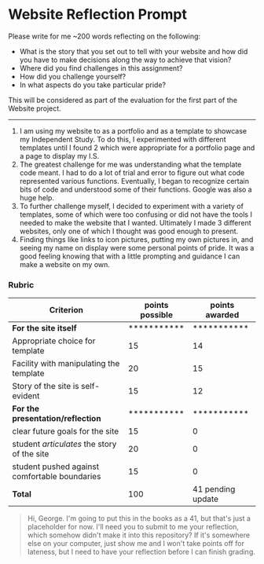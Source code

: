 # Website Reflection Prompt

Please write for me ~200 words reflecting on the following:
  * What is the story that you set out to tell with your website and how did you have to make decisions along the way to achieve that vision?
  * Where did you find challenges in this assignment?
  * How did you challenge yourself?
  * In what aspects do you take particular pride?

This will be considered as part of the evaluation for the first part of the Website project.

------
1) I am using my website to as a portfolio and as a template to showcase my Independent Study. To do this, I experimented with different templates until I found 2 which were appropriate for a portfolio page and a page to display my I.S.
2) The greatest challenge for me was understanding what the template code meant. I had to do a lot of trial and error to figure out what code represented various functions. Eventually, I began to recognize certain bits of code and understood some of their functions. Google was also a huge help.
3) To further challenge myself, I decided to experiment with a variety of templates, some of which were too confusing or did not have the tools I needed to make the website that I wanted. Ultimately I made 3 different websites, only one of which I thought was good enough to present.
4) Finding things like links to icon pictures, putting my own pictures in, and seeing my name on display were some personal points of pride. It was a good feeling knowing that with a little prompting and guidance I can make a website on my own.

### Rubric
|Criterion | points possible | points awarded|
|----- | ----- | ----- |
|**For the site itself** | *********** | *********** |
|Appropriate choice for template  | 15 | 14  |
|Facility with manipulating the template | 20 |15 |
|Story of the site is self-evident |15 |12 |
|**For the presentation/reflection** | ***********|*********** |
|clear future goals for the site | 15|0 |
|student _articulates_ the story of the site | 20 | 0|
|student pushed against comfortable boundaries | 15 | 0 |
| **Total**|100| 41 pending update |

> Hi, George. I'm going to put this in the books as a 41, but that's just a placeholder for now. I'll need you to submit to me your reflection, which somehow didn't make it into this repository? If it's somewhere else on your computer, just show me and I won't take points off for lateness, but I need to have your reflection before I can finish grading.
